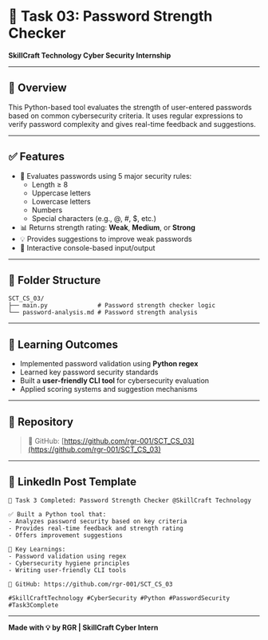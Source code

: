 # 🔐 Task 03: Password Strength Checker  
**SkillCraft Technology Cyber Security Internship**

---

## 📘 Overview

This Python-based tool evaluates the strength of user-entered passwords based on common cybersecurity criteria. It uses regular expressions to verify password complexity and gives real-time feedback and suggestions.

---

## ✅ Features

- 🧠 Evaluates passwords using 5 major security rules:
  - Length ≥ 8
  - Uppercase letters
  - Lowercase letters
  - Numbers
  - Special characters (e.g., @, #, $, etc.)
- 📊 Returns strength rating: **Weak**, **Medium**, or **Strong**
- 💡 Provides suggestions to improve weak passwords
- 🧪 Interactive console-based input/output

---

## 📁 Folder Structure

```
SCT_CS_03/
├── main.py              # Password strength checker logic
└── password-analysis.md # Password strength analysis
```

---

## 🧠 Learning Outcomes

- Implemented password validation using **Python regex**
- Learned key password security standards
- Built a **user-friendly CLI tool** for cybersecurity evaluation
- Applied scoring systems and suggestion mechanisms

---

## 📌 Repository

> 🔗 GitHub: [https://github.com/rgr-001/SCT_CS_03](https://github.com/rgr-001/SCT_CS_03)

---

## 📢 LinkedIn Post Template

```
🔐 Task 3 Completed: Password Strength Checker @SkillCraft Technology

✅ Built a Python tool that:
- Analyzes password security based on key criteria
- Provides real-time feedback and strength rating
- Offers improvement suggestions

🧠 Key Learnings:
- Password validation using regex
- Cybersecurity hygiene principles
- Writing user-friendly CLI tools

🔗 GitHub: https://github.com/rgr-001/SCT_CS_03

#SkillCraftTechnology #CyberSecurity #Python #PasswordSecurity #Task3Complete
```

---

**Made with 💡 by RGR | SkillCraft Cyber Intern**
